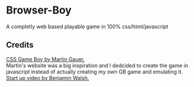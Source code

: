 # Browser-Boy  

A completly web based playable game in 100% css/html/javascript  

## Credits  

[CSS Game Boy by Martin Gauer.](https://www.benjaminwalsh.co.uk/blog/game-boy-css/)  
Martin's website was a big inspiration and I dedcided to create the game in javascript instead of actually creating my own GB game and emulating it.  
[Start up video by Benjamin Walsh.](https://github.com/attackemartin/css-gameboy)
